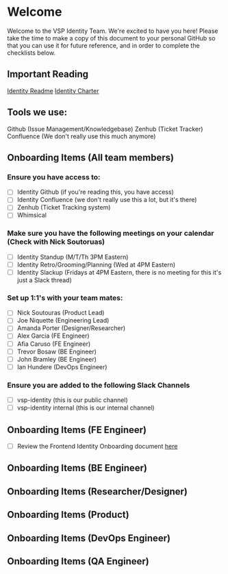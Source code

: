# Welcome
Welcome to the VSP Identity Team.  We're excited to have you here!  Please take the time to make a copy of this document to your personal GitHub so that
you can use it for future reference, and in order to complete the checklists below.

## Important Reading
[Identity Readme](https://github.com/department-of-veterans-affairs/va.gov-team/blob/master/products/identity/README.md)
[Identity Charter](https://github.com/department-of-veterans-affairs/va.gov-team/blob/master/products/identity/identity-team-charter.md)

## Tools we use:
Github (Issue Management/Knowledgebase)
Zenhub (Ticket Tracker)
Confluence (We don't really use this much anymore)


## Onboarding Items (All team members)
### Ensure you have access to:
- [ ] Identity Github (if you're reading this, you have access)
- [ ] Identity Confluence (we don't really use this a lot, but it's there)
- [ ] Zenhub (Ticket Tracking system)
- [ ] Whimsical 

### Make sure you have the following meetings on your calendar (Check with Nick Soutoruas)
- [ ] Identity Standup (M/T/Th 3PM Eastern)
- [ ] Identity Retro/Grooming/Planning (Wed at 4PM Eastern)
- [ ] Identity Slackup (Fridays at 4PM Eastern, there is no meeting for this it's just a Slack thread)

### Set up 1:1's with your team mates:
- [ ] Nick Soutouras (Product Lead)
- [ ] Joe Niquette (Engineering Lead)
- [ ] Amanda Porter (Designer/Researcher)
- [ ] Alex Garcia (FE Engineer)
- [ ] Afia Caruso (FE Engineer)
- [ ] Trevor Bosaw (BE Engineer)
- [ ] John Bramley (BE Engineer)
- [ ] Ian Hundere (DevOps Engineer)

### Ensure you are added to the following Slack Channels
- [ ] vsp-identity (this is our public channel)
- [ ] vsp-identity internal (this is our internal channel)

## Onboarding Items (FE Engineer)
- [ ] Review the Frontend Identity Onboarding document [here](https://vfs.atlassian.net/wiki/spaces/VI/pages/1992556609/Frontend+Identity+Onboarding)


## Onboarding Items (BE Engineer)


## Onboarding Items (Researcher/Designer)


## Onboarding Items (Product)


## Onboarding Items (DevOps Engineer)


## Onboarding Items (QA Engineer)
